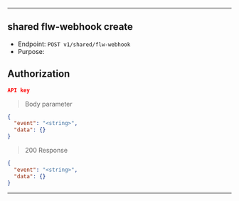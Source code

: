 
----------------------------------------------------------------------------------
## shared flw-webhook create
* Endpoint: `POST v1/shared/flw-webhook`
* Purpose: 

## Authorization

```json
API key
```

> Body parameter
```json
{
  "event": "<string>",
  "data": {}
}
```

> 200 Response

```json
{
  "event": "<string>",
  "data": {}
}
```
-----------------------------------------------------------------------------